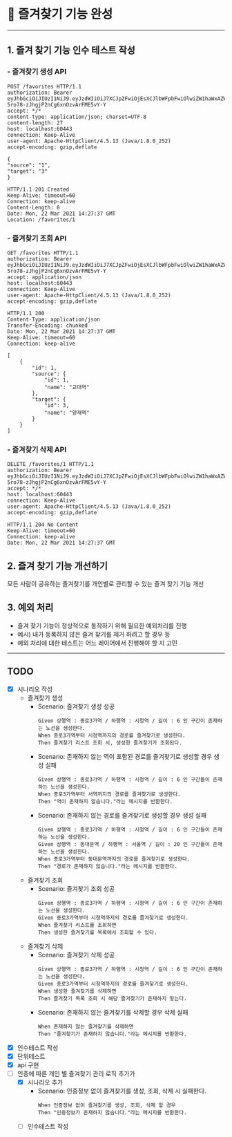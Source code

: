 # 🚀 즐겨찾기 기능 완성

---

## 1. 즐겨 찾기 기능 인수 테스트 작성
### -  즐겨찾기 생성 API
````
POST /favorites HTTP/1.1
authorization: Bearer eyJhbGciOiJIUzI1NiJ9.eyJzdWIiOiJ7XCJpZFwiOjEsXCJlbWFpbFwiOlwiZW1haWxAZW1haWwuY29tXCIsXCJwYXNzd29yZFwiOlwicGFzc3dvcmRcIixcImFnZVwiOjIwLFwicHJpbmNpcGFsXCI6XCJlbWFpbEBlbWFpbC5jb21cIixcImNyZWRlbnRpYWxzXCI6XCJwYXNzd29yZFwifSIsImlhdCI6MTYxNjQyMzI1NywiZXhwIjoxNjE2NDI2ODU3fQ.7PU1ocohHf-5ro78-zJhgjP2nCg6xnOzvArFME5vY-Y
accept: */*
content-type: application/json; charset=UTF-8
content-length: 27
host: localhost:60443
connection: Keep-Alive
user-agent: Apache-HttpClient/4.5.13 (Java/1.8.0_252)
accept-encoding: gzip,deflate

{
"source": "1",
"target": "3"
}
````

````
HTTP/1.1 201 Created
Keep-Alive: timeout=60
Connection: keep-alive
Content-Length: 0
Date: Mon, 22 Mar 2021 14:27:37 GMT
Location: /favorites/1
````

### - 즐겨찾기 조회 API
````
GET /favorites HTTP/1.1
authorization: Bearer eyJhbGciOiJIUzI1NiJ9.eyJzdWIiOiJ7XCJpZFwiOjEsXCJlbWFpbFwiOlwiZW1haWxAZW1haWwuY29tXCIsXCJwYXNzd29yZFwiOlwicGFzc3dvcmRcIixcImFnZVwiOjIwLFwicHJpbmNpcGFsXCI6XCJlbWFpbEBlbWFpbC5jb21cIixcImNyZWRlbnRpYWxzXCI6XCJwYXNzd29yZFwifSIsImlhdCI6MTYxNjQyMzI1NywiZXhwIjoxNjE2NDI2ODU3fQ.7PU1ocohHf-5ro78-zJhgjP2nCg6xnOzvArFME5vY-Y
accept: application/json
host: localhost:60443
connection: Keep-Alive
user-agent: Apache-HttpClient/4.5.13 (Java/1.8.0_252)
accept-encoding: gzip,deflate
````
````
HTTP/1.1 200 
Content-Type: application/json
Transfer-Encoding: chunked
Date: Mon, 22 Mar 2021 14:27:37 GMT
Keep-Alive: timeout=60
Connection: keep-alive

[
    {
        "id": 1,
        "source": {
            "id": 1,
            "name": "교대역"
        },
        "target": {
            "id": 3,
            "name": "양재역"
        }
    }
]
````
### - 즐겨찾기 삭제 API
````
DELETE /favorites/1 HTTP/1.1
authorization: Bearer eyJhbGciOiJIUzI1NiJ9.eyJzdWIiOiJ7XCJpZFwiOjEsXCJlbWFpbFwiOlwiZW1haWxAZW1haWwuY29tXCIsXCJwYXNzd29yZFwiOlwicGFzc3dvcmRcIixcImFnZVwiOjIwLFwicHJpbmNpcGFsXCI6XCJlbWFpbEBlbWFpbC5jb21cIixcImNyZWRlbnRpYWxzXCI6XCJwYXNzd29yZFwifSIsImlhdCI6MTYxNjQyMzI1NywiZXhwIjoxNjE2NDI2ODU3fQ.7PU1ocohHf-5ro78-zJhgjP2nCg6xnOzvArFME5vY-Y
accept: */*
host: localhost:60443
connection: Keep-Alive
user-agent: Apache-HttpClient/4.5.13 (Java/1.8.0_252)
accept-encoding: gzip,deflate
````
````
HTTP/1.1 204 No Content
Keep-Alive: timeout=60
Connection: keep-alive
Date: Mon, 22 Mar 2021 14:27:37 GMT
````
## 2. 즐겨 찾기 기능 개선하기
   모든 사람이 공유하는 즐겨찾기를 개인별로 관리할 수 있는 즐겨 찾기 기능 개선

## 3. 예외 처리
   - 즐겨 찾기 기능이 정상적으로 동작하기 위해 필요한 예외처리를 진행
   - 예시) 내가 등록하지 않은 즐겨 찾기를 제거 하려고 할 경우 등
   - 예외 처리에 대한 테스트는 어느 레이어에서 진행해야 할 지 고민

--- 
## TODO
- [x] 시나리오 작성
    - 즐겨찾기 생성
        - Scenario: 즐겨찾기 생성 성공
          ````
          Given 상행역 : 종로3가역 / 하행역 : 시청역 / 길이 : 6 인 구간이 존재하는 노선을 생성한다.          
          When 종로3가역부터 시청역까지의 경로를 즐겨찾기로 생성한다.                                         
          Then 즐겨찾기 리스트 조회 시, 생성한 즐겨찾기가 조회된다.                                 
          ````
        - Scenario: 존재하지 않는 역이 포함된 경로를 즐겨찾기로 생성할 경우 생성 실패
          ````
          Given 상행역 : 종로3가역 / 하행역 : 시청역 / 길이 : 6 인 구간들이 존재하는 노선을 생성한다.         
          When 종로3가역부터 서역까지의 경로를 즐겨찾기로 생성한다. 
          Then "역이 존재하지 않습니다."라는 메시지를 반환한다.                                  
          ````    
        - Scenario: 존재하지 않는 경로를 즐겨찾기로 생성할 경우 생성 실패
          ````
          Given 상행역 : 종로3가역 / 하행역 : 시청역 / 길이 : 6 인 구간들이 존재하는 노선을 생성한다.         
          Given 상행역 : 동대문역 / 하행역 : 서울역 / 길이 : 20 인 구간들이 존재하는 노선을 생성한다.         
          When 종로3가역부터 동대문역까지의 경로를 즐겨찾기로 생성한다. 
          Then "경로가 존재하지 않습니다."라는 메시지를 반환한다.                                  
          ````     
    - 즐겨찾기 조회
        - Scenario: 즐겨찾기 조회 성공
          ````
          Given 상행역 : 종로3가역 / 하행역 : 시청역 / 길이 : 6 인 구간이 존재하는 노선을 생성한다.          
          Given 종로3가역부터 시청역까지의 경로를 즐겨찾기로 생성한다.     
          When 즐겨찾기 리스트를 조회하면
          Then 생성한 즐겨찾기를 목록에서 조회할 수 있다.                          
          ````
    - 즐겨찾기 삭제      
        - Scenario: 즐겨찾기 삭제 성공
          ````
          Given 상행역 : 종로3가역 / 하행역 : 시청역 / 길이 : 6 인 구간이 존재하는 노선을 생성한다.          
          Given 종로3가역부터 시청역까지의 경로를 즐겨찾기로 생성한다.     
          When 생성한 즐겨찾기를 삭제하면
          Then 즐겨찾기 목록 조회 시 해당 즐겨찾기가 존재하지 앟는다.                       
          ````   
        - Scenario: 존재하지 않는 즐겨찾기를 삭제할 경우 삭제 실패
          ````
          When 존재하지 않는 즐겨찾기를 삭제하면  
          Then "즐겨찾기가 존재하지 않습니다."라는 메시지를 반환한다.  
          ````     
- [x] 인수테스트 작성
- [x] 단위테스트
- [x] api 구현
- [ ] 인증에 따른 개인 별 즐겨찾기 관리 로직 추가가
  - [x] 시나리오 추가
    - Scenario: 인증정보 없이 즐겨찾기를 생성, 조회, 삭제 시 실패한다.
      ````
      When 인증정보 없이 즐겨찾기를 생성, 조회, 삭제 할 경우        
      Then "인증정보가 존재하지 않습니다."라는 메시지를 반환한다.
      ````  
  - [ ] 인수테스트 작성   

